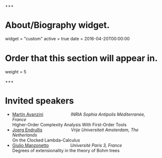 +++
# About/Biography widget.
widget = "custom"
active = true
date = 2016-04-20T00:00:00

# Order that this section will appear in.
weight = 5


+++

# Invited speakers
- [Martin Avanzini] &nbsp;&nbsp; &nbsp; &nbsp; &nbsp; &nbsp; &nbsp; &nbsp;&nbsp; &nbsp; &nbsp; &nbsp; *INRIA Sophia Antipolis Méditerranée, France* <br />
Higher-Order Complexity Analysis With First-Order Tools
- [Joerg Endrullis] &nbsp;&nbsp; &nbsp; &nbsp; &nbsp; &nbsp; &nbsp; &nbsp; &nbsp; &nbsp; &nbsp; &nbsp; *Vrije Universiteit Amsterdam, The Netherlands* <br />
On the Clocked Lambda-Calculus
- [Giulio Manzonetto] &nbsp;&nbsp; &nbsp; &nbsp; &nbsp; &nbsp; &nbsp; &nbsp; &nbsp;  *Université Paris 3, France* <br />
Degrees of extensionality in the theory of Bohm trees
<!-- - <pre>da  fdfsddff   da</pre> -->
[Martin Avanzini]: http://www-sop.inria.fr/members/Martin.Avanzini/
[Joerg Endrullis]:http://joerg.endrullis.de
[Silvia Ghilezan]:http://imft.ftn.uns.ac.rs/~silvia/Main
[Delia Kesner]:https://www.irif.fr/~kesner/
[Femke van Raamsdonk]:https://www.cs.vu.nl/~femke/
[Masahito Hasegawa]:http://www.kurims.kyoto-u.ac.jp/~hassei/
[Pierre Lescanne]:https://perso.ens-lyon.fr/pierre.lescanne/
[Julian Nagele]: https://jnagele.net
[Cynthia Kop]:https://www.cs.ru.nl/~cynthiakop/index_en.html
[Giulio Manzonetto]:https://lipn.univ-paris13.fr/~gmanzonetto/
